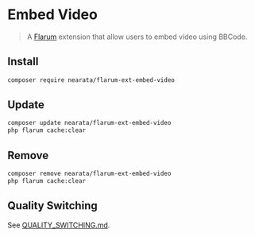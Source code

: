 # Embed Video

> A [Flarum](https://flarum.org) extension that allow users to embed video using BBCode.

## Install

```sh
composer require nearata/flarum-ext-embed-video
```

## Update

```sh
composer update nearata/flarum-ext-embed-video
php flarum cache:clear
```

## Remove

```sh
composer remove nearata/flarum-ext-embed-video
php flarum cache:clear
```

## Quality Switching

See [QUALITY_SWITCHING.md](QUALITY_SWITCHING.md).

